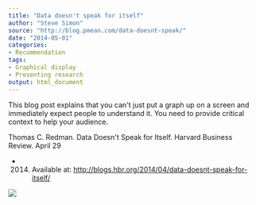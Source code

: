 ```yaml
---
title: "Data doesn't speak for itself"
author: "Steve Simon"
source: "http://blog.pmean.com/data-doesnt-speak/"
date: "2014-05-01"
categories:
- Recommendation
tags:
- Graphical display
- Presenting research
output: html_document
---
```


This blog post explains that you can't just put a graph up on a screen
and immediately expect people to understand it. You need to provide
critical context to help your audience.

<!---More--->

Thomas C. Redman. Data Doesn't Speak for Itself. Harvard Business
Review. April 29
- 2014. Available at:
<http://blogs.hbr.org/2014/04/data-doesnt-speak-for-itself/>

![](http://www.pmean.com/images/images/14/data-doesnt-speak01.png)




